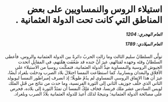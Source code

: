 <h1 dir="rtl">استيلاء الروس والنمساويين على بعض المناطق التي كانت تحت الدولة العثمانية .</h1>

<h5 dir="rtl">العام الهجري:  1204

العام الميلادي: 1789

</h5>

<p dir="rtl">تولَّى السلطانُ سليم الثالث وما زالت الحربُ دائرةً بين الدولة العثمانية والروس، فأعطى السلطانُ وقتَه وجهده لقتالهم، غيرَ أنَّ جنده قد ضَعُفَت همَّتهم، في المقابِلِ اتحدت الجيوش الروسية والنمساوية ضِدَّ الدولة العثمانية، فتمكَّنت روسيا من الاستيلاء على الأفلاق والبغدان وبساربيا، كما استطاعت النمسا احتلالَ بلاد الصرب ودخلت بلغراد أيضًا، غيرَ أن هذا الاتفاق الروسي النمساوي لم يدُمْ طويلًا؛ إذ انصرف إمبراطور النمسا ليوبولد الثاني الذي خلَّف جوزيف الثاني إلى الثورة الفرنسية، وما حدث من نتائج من قَتلِ الملك لويس السادس عشر ملك فرنسا، فخاف مَلِكُ النمسا أن تمتَدَّ الثورة إلى بلاده، فحرص على مصالحة الدولة العثمانية؛ ونتيجةً لذلك أعيدَ للدولة العثمانية بلادُ الصرب وبلغراد.</p></br>
